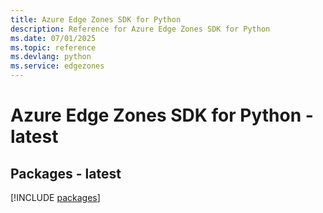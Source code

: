 ```yaml
---
title: Azure Edge Zones SDK for Python
description: Reference for Azure Edge Zones SDK for Python
ms.date: 07/01/2025
ms.topic: reference
ms.devlang: python
ms.service: edgezones
---
```

# Azure Edge Zones SDK for Python - latest
## Packages - latest
[!INCLUDE [packages](edge-zones-index.md)]